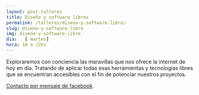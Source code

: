 ```yaml
---
layout: post-talleres
title: Diseño y software libres
permalink: /talleres/diseno-y-software-libre/
slug: diseno-y-software-libre
img: diseno-y-software-libre
dia:   [ martes]
hora: 10 a 12hs
---
```


<p>
	Exploraremos con conciencia las maravillas que nos ofrece la internet de hoy en día. Tratando de aplicar
	todas esas herramientas y tecnologias libres que se encuentran accesibles con el fin de potenciar nuestros proyectos.
</p>

<a href="https://www.facebook.com/santuandg/" target="_blank">
	Contacto por mensaje de facebook
</a>